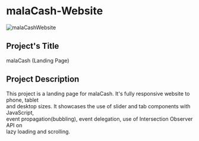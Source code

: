 # malaCash-Website
![malaCashWebsite](https://user-images.githubusercontent.com/108392678/198302470-98b794b4-0e0a-432b-898d-cf82436fe703.jpg)

## Project's Title  

malaCash (Landing Page)  

## Project Description  

This project is a landing page for malaCash. It's fully responsive website to phone, tablet   
and desktop sizes. It showcases the use of slider and tab components with JavaScript,  
event propagation(bubbling), event delegation, use of Intersection Observer API on   
lazy loading and scrolling.
